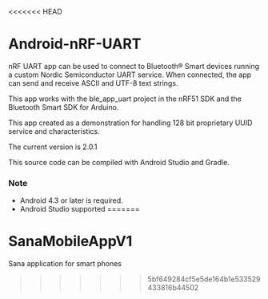 <<<<<<< HEAD
# Android-nRF-UART

nRF UART app can be used to connect to Bluetooth® Smart devices running a custom Nordic Semiconductor UART service. When connected, the app can send and receive ASCII and UTF-8 text strings. 

This app works with the ble_app_uart project in the nRF51 SDK and the Bluetooth Smart SDK for Arduino. 

This app created as a demonstration for handling 128 bit proprietary UUID service and characteristics. 

The current version is 2.0.1 

This source code can be compiled with Android Studio and Gradle. 

### Note
- Android 4.3 or later is required.
- Android Studio supported 
=======
# SanaMobileAppV1
Sana application for smart phones
>>>>>>> 5bf649284cf5e5de164b1e533529433816b44502
